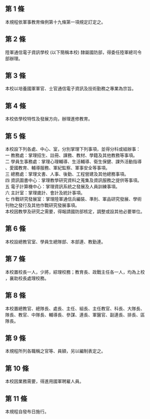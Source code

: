 第 1 條
-------
本規程依軍事教育條例第十九條第一項規定訂定之。

第 2 條
-------
陸軍通信電子資訊學校 (以下簡稱本校) 隸屬國防部，得委任陸軍總司令  
部辦理。

第 3 條
-------
本校以培養國軍軍官、士官通信電子資訊及技術勤務之專業為宗旨。

第 4 條
-------
本校依學校特性及發展方向，辦理進修教育。

第 5 條
-------
本校設下列各處、中心、室，分別掌理下列事項，並得分科或組辦事：  
一  教務處：掌理招生、註冊、課務、教材、學籍及其他教務等事項。  
二  學員生事務處：掌理心理輔導、生活輔導、衛生保健、課外活動指導  
    、愛國教育、輔導服務、軍紀監察、軍事安全等事項。  
三  總務處：掌理文書、人事、後勤、工程營建及其他總務事項。  
四  資訊圖書中心：掌理教學研究資料之蒐集及資訊服務之提供等事項。  
五  電子計算機中心：掌理資訊系統之發展及人員訓練事項。  
六  主計室：掌理歲計、會計及統計事項。  
七  作戰研究發展室：掌理陸軍通信兵編裝、準則、軍品研究發展、學術  
    刊物之發行及其他作戰研究發展事項。  
本校因教學及研究之需要，得報請國防部核定，調整或設其他必要單位。

第 6 條
-------
本校設總教官室、學員生總隊部、本部連、教勤連。

第 7 條
-------
本校置校長一人，少將，綜理校務；教育長、政戰主任各一人，均為上校  
，襄助校長處理校務。

第 8 條
-------
本校置總教官、總隊長、處長、主任、組長、主任教官、科長、大隊長、  
隊長、教官、中隊長、輔導長、參謀、連長、軍醫官、副連長、排長、區  
隊長。

第 9 條
-------
本規程所列各職稱之官等、員額，另以編制表定之。

第 10 條
--------
本校因業務需要，得進用國軍聘雇人員。

第 11 條
--------
本規程自發布日施行。

